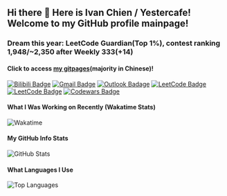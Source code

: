 ## Hi there 👋 Here is Ivan Chien / Yestercafe! Welcome to my GitHub profile mainpage!

### Dream this year: LeetCode Guardian(Top 1%), contest ranking 1,948/~2,350 after Weekly 333(+14)

#### Click to access [my gitpages](https://Yescafe.github.io)(majority in Chinese)!

[![Bilibili Badge](https://img.shields.io/badge/-Yestercafe-00a1d6?style=flat-square&logo=Bilibili&logoColor=white&link=https://space.bilibili.com/25377351)](https://space.bilibili.com/25377351) [![Gmail Badge](https://img.shields.io/badge/-qyc027@gmail.com-c14438?style=flat-square&logo=Gmail&logoColor=white&link=mailto:qyc027@gmail.com)](mailto:qyc027@gmail.com) [![Outlook Badage](https://img.shields.io/badge/-qyc027@outlook.com-0078d4?style=flat-square&logo=Microsoft%20outlook&logoColor=white&link=mailto:qyc027@outlook.com)](mailto:qyc027@outlook.com) [![LeetCode Badge](https://img.shields.io/badge/-yescafe(CN)-f89f1b?style=flat-square&logo=leetcode&logoColor=white&link=https://leetcode.cn/u/Yescafe)](https://leetcode.cn/u/Yescafe) [![LeetCode Badge](https://img.shields.io/badge/-Yescafe-f89f1b?style=flat-square&logo=leetcode&logoColor=white&link=https://leetcode.com/Yescafe)](https://leetcode.com/Yescafe) [![Codewars Badge](https://img.shields.io/badge/-Yescafe-b1361e?style=flat-square&logo=codewars&logoColor=white&link=https://www.codewars.com/users/Yescafe)](https://www.codewars.com/users/Yescafe)

#### What I Was Working on Recently (Wakatime Stats)

![Wakatime](https://github-readme-stats.vercel.app/api/wakatime?username=Yescafe&layout=compact&theme=omni)

#### My GitHub Info Stats

![GitHub Stats](https://github-readme-stats.vercel.app/api?username=Yescafe&show_icons=true&count_private=true&disable_animations=true&theme=omni)

#### What Languages I Use

![Top Languages](https://github-readme-stats.vercel.app/api/top-langs/?username=Yescafe&layout=compact&langs_count=8&hide=jupyter+notebook,hcl,vim+script,assembly&theme=omni)
